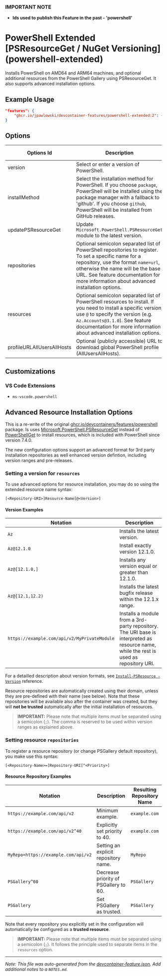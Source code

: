 ### **IMPORTANT NOTE**
- **Ids used to publish this Feature in the past - 'powershell'**

# PowerShell Extended [PSResourceGet / NuGet Versioning] (powershell-extended)

Installs PowerShell on AMD64 and ARM64 machines, and optional additional resources from the PowerShell Gallery using PSResourceGet. It also supports advanced installation options.

## Example Usage

```json
"features": {
    "ghcr.io/jpawlowski/devcontainer-features/powershell-extended:2": {}
}
```

## Options

| Options Id | Description | Type | Default Value |
|-----|-----|-----|-----|
| version | Select or enter a version of PowerShell. | string | latest |
| installMethod | Select the installation method for PowerShell. If you choose `package`, PowerShell will be installed using the package manager with a fallback to 'github'. If you choose `github`, PowerShell will be installed from GitHub releases. | string | package |
| updatePSResourceGet | Update `Microsoft.PowerShell.PSResourceGet` module to the latest version. | boolean | true |
| repositories | Optional semicolon separated list of PowerShell repositories to register. To set a specific name for a repository, use the format `name=url`, otherwise the name will be the base URL. See feature documentation for more information about advanced installation options. | string | - |
| resources | Optional semicolon separated list of PowerShell resources to install. If you need to install a specific version, use `@` to specify the version (e.g. `Az.Accounts@3.1.0`). See feature documentation for more information about advanced installation options. | string | - |
| profileURLAllUsersAllHosts | Optional (publicly accessible) URL to download global PowerShell profile (AllUsersAllHosts). | string | - |

## Customizations

### VS Code Extensions

- `ms-vscode.powershell`

## Advanced Resource Installation Options

This is a re-write of the original [ghcr.io/devcontainers/features/powershell](https://ghcr.io/devcontainers/features/powershell)
package. Is uses [Microsoft.PowerShell.PSResourceGet](https://learn.microsoft.com/en-us/powershell/module/microsoft.powershell.psresourceget/)
instead of [PowerShellGet](https://learn.microsoft.com/en-us/powershell/gallery/overview) to install resources, which is
included with PowerShell since version 7.4.0.

The new configuration options support an advanced format for 3rd party installation repositories as well enhanced version
defintion, including version ranges and pre-releases.

### Setting a version for `resources`

To use advanced options for resource installation, you may do so using the extended
resource name syntax:

`[<Repository-URI>]Resource-Name[@<Version>]`

#### Version Examples

| Notation                                     | Description                                                                                                                            |
|----------------------------------------------|----------------------------------------------------------------------------------------------------------------------------------------|
| `Az`                                         | Installs the latest version.                                                                                                           |
| `Az@12.1.0`                                  | Install exactly version 12.1.0.                                                                                                        |
| `Az@[12.1.0,]`                               | Installs any version equal or greater than 12.1.0.                                                                                     |
| `Az@[12.1,12.2)`                             | Installs the latest bugfix release within the 12.1.x range.                                                                            |
| `https://example.com/api/v2/MyPrivateModule` | Installs a module from a 3rd-party repository. The URI base is interpreted as resource name, while the rest is used as repository URI. |

For a detailled description about version formats, see [`Install-PSResource -Version`](https://learn.microsoft.com/en-us/powershell/module/microsoft.powershell.psresourceget/install-psresource?#-version)
reference.

Resource repositories are automatically created using their domain, unless they are pre-defined with their name
(see below). Note that these repositories will be available also after the container was created, but they will
**not be trusted** automatically after the initial installation of resources.

> **IMPORTANT:** Please note that multiple items must be separated using a semicolon (`;`).
> The comma is reserved to be used within version ranges as explained above.

### Setting resource `repositories`

To register a resource repository (or change PSGallery default repository), you make use this syntax:

`[<Repository-Name>=]Repository-URI[^<Priority>]`

#### Resource Repository Examples

| Notation                            | Description                           | Resulting Repository Name |
|-------------------------------------|---------------------------------------|---------------------------|
| `https://example.com/api/v2`        | Minimum example.                      | `example.com`             |
| `https://example.com/api/v2^40`     | Explicitly set priority to 40.        | `example.com`             |
| `MyRepo=https://example.com/api/v2` | Setting an explicit repository name.  | `MyRepo`                  |
| `PSGallery^60`                      | Decrease priority of PSGallery to 60. | `PSGallery`               |
| `PSGallery`                         | Set PSGallery as trusted.             | `PSGallery`               |

Note that every repository you explicitly set in the configuration will automatically be configured as a **trusted resource**.

> **IMPORTANT:** Please note that multiple items must be separated using a semicolon (`;`).
> It follows the principle used to separate items in the `resources` option.


---

_Note: This file was auto-generated from the [devcontainer-feature.json](https://github.com/jpawlowski/devcontainer-features/blob/main/src/powershell-extended/devcontainer-feature.json).  Add additional notes to a `NOTES.md`._
